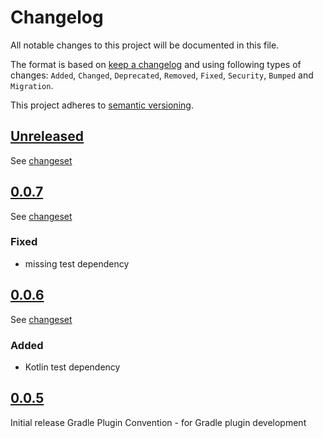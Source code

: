 # Changelog

All notable changes to this project will be documented in this file.

The format is based on [keep a changelog](http://keepachangelog.com/en/1.0.0/) and using following
types of changes: `Added`, `Changed`, `Deprecated`, `Removed`, `Fixed`, `Security`, `Bumped` and `Migration`.

This project adheres to [semantic versioning](http://semver.org/spec/v2.0.0.html).

## [Unreleased](https://github.com/bitfunk/gradle-plugins/releases/latest)

See [changeset](https://github.com/bitfunk/gradle-plugins/compare/plugin-convention@v0.0.7...main)

## [0.0.7](https://github.com/bitfunk/gradle-plugins/releases/tag/plugin-convention@v0.0.7)

See [changeset](https://github.com/bitfunk/gradle-plugins/compare/plugin-convention@v0.0.6...plugin-convention@v0.0.7)

### Fixed

- missing test dependency

## [0.0.6](https://github.com/bitfunk/gradle-plugins/releases/tag/plugin-convention@v0.0.6)

See [changeset](https://github.com/bitfunk/gradle-plugins/compare/plugin-convention@v0.0.5...plugin-convention@v0.0.6)

### Added

- Kotlin test dependency

## [0.0.5](https://github.com/bitfunk/gradle-plugins/releases/tag/plugin-convention@v0.0.5)

Initial release Gradle Plugin Convention - for Gradle plugin development
